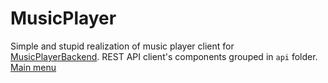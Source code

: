 # MusicPlayer

Simple and stupid realization of music player client for [MusicPlayerBackend](https://github.com/wellWINeo/MusicPlayerBackend). REST API client's components
grouped in `api` folder.
[Main menu](https://raw.githubusercontent.com/wellWINeo/MusicPlayer/master/sample.png)
